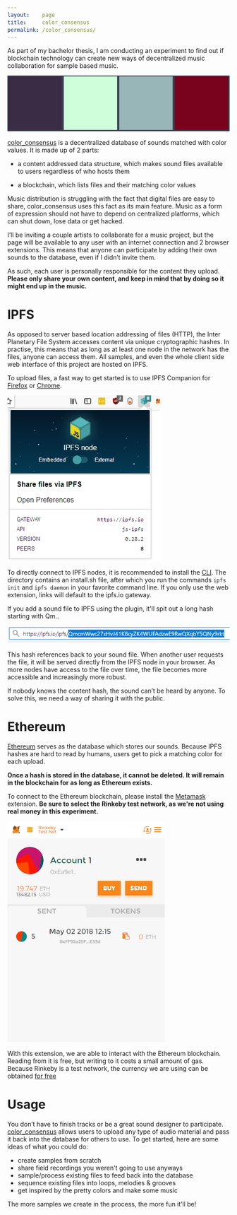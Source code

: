 ```yaml
---
layout:    page
title:     color_consensus
permalink: /color_consensus/
---
```


As part of my bachelor thesis, I am conducting an experiment to find out if blockchain technology can create new ways of decentralized music collaboration for sample based music.

![](/images/color_consensus/colors.png)

[color_consensus](http://colorconsensus.xyz) is a decentralized database of sounds matched with color values. It is made up of 2 parts:

- a content addressed data structure, which makes sound files available to users regardless of who hosts them

- a blockchain, which lists files and their matching color values

Music distribution is struggling with the fact that digital files are easy to share, color_consensus uses this fact as its main feature. Music as a form of expression should not have to depend on centralized platforms, which can shut down, lose data or get hacked.

I’ll be inviting a couple artists to collaborate for a music project, but the page will be available to any user with an internet connection and 2 browser extensions. This means that anyone can participate by adding their own sounds to the database, even if I didn’t invite them.

As such, each user is personally responsible for the content they upload.
__Please only share your own content, and keep in mind that by doing so it might end up in the music.__


# IPFS
As opposed to server based location addressing of files (HTTP), the Inter Planetary File System accesses content via unique cryptographic hashes.
In practise, this means that as long as at least one node in the network has the files, anyone can access them. All samples, and even the whole client side web interface of this project are hosted on IPFS.

To upload files, a fast way to get started is to use IPFS Companion for [Firefox](https://addons.mozilla.org/en-US/firefox/addon/ipfs-companion/) or [Chrome](https://chrome.google.com/webstore/detail/ipfs-companion/nibjojkomfdiaoajekhjakgkdhaomnch).

![](/images/color_consensus/ipfs_companion_embedded.png)

To directly connect to IPFS nodes, it is recommended to install the [CLI](https://ipfs.io/docs/install/). The directory contains an install.sh file, after which you run the commands `ipfs init` and `ipfs daemon` in your favorite command line. If you only use the web extension, links will default to the ipfs.io gateway.

If you add a sound file to IPFS using the plugin, it'll spit out a long hash starting with Qm..

![](/images/color_consensus/ipfs_hash.png)

This hash references back to your sound file. When another user requests the file, it will be served directly from the IPFS node in your browser. As more nodes have access to the file over time, the file becomes more accessible and increasingly more robust.

If nobody knows the content hash, the sound can’t be heard by anyone. To solve this, we need a way of sharing it with the public.

# Ethereum

[Ethereum](https://en.m.wikipedia.org/wiki/Ethereum) serves as the database which stores our sounds. Because IPFS hashes are hard to read by humans, users get to pick a matching color for each upload.

__Once a hash is stored in the database, it cannot be deleted. It will remain in the blockchain for as long as Ethereum exists.__

To connect to the Ethereum blockchain, please install the [Metamask](https://metamask.io/) extension. __Be sure to select the Rinkeby test network, as we're not using real money in this experiment.__

![](/images/color_consensus/metamask.png)

With this extension, we are able to interact with the Ethereum blockchain. Reading from it is free, but writing to it costs a small amount of gas. Because Rinkeby is a test network, the currency we are using can be obtained [for free](https://faucet.rinkeby.io/)

# Usage

You don’t have to finish tracks or be a great sound designer to participate. [color_consensus](http://colorconsensus.xyz) allows users to upload any type of audio material and pass it back into the database for others to use.
To get started, here are some ideas of what you could do:

- create samples from scratch
- share field recordings you weren't going to use anyways
- sample/process existing files to feed back into the database
- sequence existing files into loops, melodies & grooves
- get inspired by the pretty colors and make some music

The more samples we create in the process, the more fun it’ll be!
